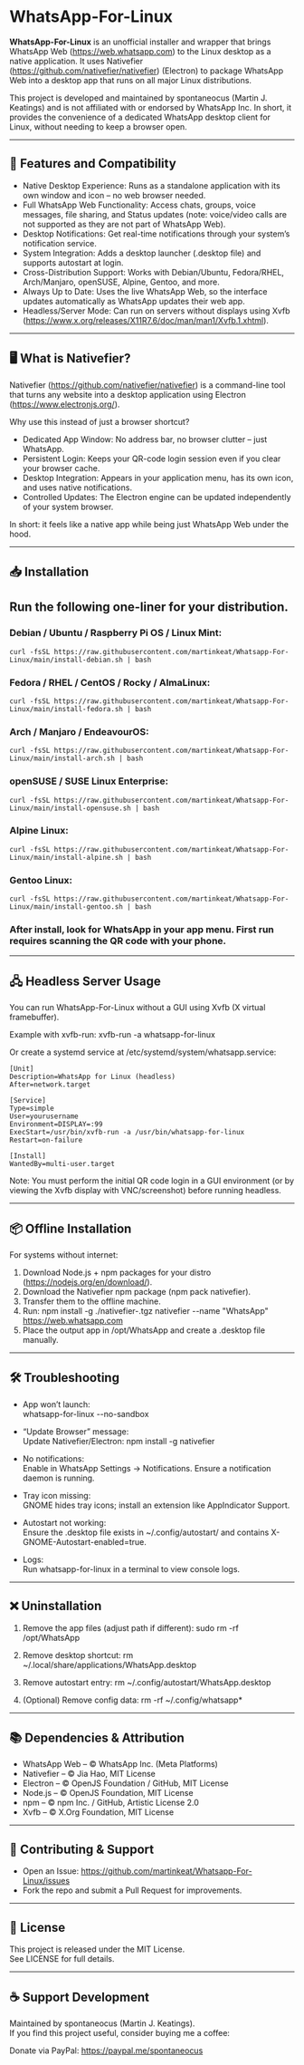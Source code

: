 # WhatsApp-For-Linux

**WhatsApp-For-Linux** is an unofficial installer and wrapper that brings WhatsApp Web (https://web.whatsapp.com) to the Linux desktop as a native application. It uses Nativefier (https://github.com/nativefier/nativefier) (Electron) to package WhatsApp Web into a desktop app that runs on all major Linux distributions.  

This project is developed and maintained by spontaneocus (Martin J. Keatings) and is not affiliated with or endorsed by WhatsApp Inc. In short, it provides the convenience of a dedicated WhatsApp desktop client for Linux, without needing to keep a browser open.

---

## 🚀 Features and Compatibility

- Native Desktop Experience: Runs as a standalone application with its own window and icon – no web browser needed.  
- Full WhatsApp Web Functionality: Access chats, groups, voice messages, file sharing, and Status updates (note: voice/video calls are not supported as they are not part of WhatsApp Web).  
- Desktop Notifications: Get real-time notifications through your system’s notification service.  
- System Integration: Adds a desktop launcher (.desktop file) and supports autostart at login.  
- Cross-Distribution Support: Works with Debian/Ubuntu, Fedora/RHEL, Arch/Manjaro, openSUSE, Alpine, Gentoo, and more.  
- Always Up to Date: Uses the live WhatsApp Web, so the interface updates automatically as WhatsApp updates their web app.  
- Headless/Server Mode: Can run on servers without displays using Xvfb (https://www.x.org/releases/X11R7.6/doc/man/man1/Xvfb.1.xhtml).  

---

## 🖥️ What is Nativefier?

Nativefier (https://github.com/nativefier/nativefier) is a command-line tool that turns any website into a desktop application using Electron (https://www.electronjs.org/).  

Why use this instead of just a browser shortcut?

- Dedicated App Window: No address bar, no browser clutter – just WhatsApp.  
- Persistent Login: Keeps your QR-code login session even if you clear your browser cache.  
- Desktop Integration: Appears in your application menu, has its own icon, and uses native notifications.  
- Controlled Updates: The Electron engine can be updated independently of your system browser.  

In short: it feels like a native app while being just WhatsApp Web under the hood.

---

## 📥 Installation

## Run the following one-liner for your distribution.


### Debian / Ubuntu / Raspberry Pi OS / Linux Mint:
```
curl -fsSL https://raw.githubusercontent.com/martinkeat/Whatsapp-For-Linux/main/install-debian.sh | bash
```

### Fedora / RHEL / CentOS / Rocky / AlmaLinux:
```
curl -fsSL https://raw.githubusercontent.com/martinkeat/Whatsapp-For-Linux/main/install-fedora.sh | bash
```

### Arch / Manjaro / EndeavourOS:
```
curl -fsSL https://raw.githubusercontent.com/martinkeat/Whatsapp-For-Linux/main/install-arch.sh | bash
```

### openSUSE / SUSE Linux Enterprise:
```
curl -fsSL https://raw.githubusercontent.com/martinkeat/Whatsapp-For-Linux/main/install-opensuse.sh | bash
```

### Alpine Linux:
```
curl -fsSL https://raw.githubusercontent.com/martinkeat/Whatsapp-For-Linux/main/install-alpine.sh | bash
```

### Gentoo Linux:
```
curl -fsSL https://raw.githubusercontent.com/martinkeat/Whatsapp-For-Linux/main/install-gentoo.sh | bash
```

### After install, look for WhatsApp in your app menu. First run requires scanning the QR code with your phone.

---

## 🖧 Headless Server Usage

You can run WhatsApp-For-Linux without a GUI using Xvfb (X virtual framebuffer).  

Example with xvfb-run:
xvfb-run -a whatsapp-for-linux

Or create a systemd service at /etc/systemd/system/whatsapp.service:
```
[Unit]
Description=WhatsApp for Linux (headless)
After=network.target

[Service]
Type=simple
User=yourusername
Environment=DISPLAY=:99
ExecStart=/usr/bin/xvfb-run -a /usr/bin/whatsapp-for-linux
Restart=on-failure

[Install]
WantedBy=multi-user.target
```
Note: You must perform the initial QR code login in a GUI environment (or by viewing the Xvfb display with VNC/screenshot) before running headless.

---

## 📦 Offline Installation

For systems without internet:

1. Download Node.js + npm packages for your distro (https://nodejs.org/en/download/).  
2. Download the Nativefier npm package (npm pack nativefier).  
3. Transfer them to the offline machine.  
4. Run:
   npm install -g ./nativefier-<version>.tgz
   nativefier --name "WhatsApp" https://web.whatsapp.com
5. Place the output app in /opt/WhatsApp and create a .desktop file manually.

---

## 🛠️ Troubleshooting

- App won’t launch:  
  whatsapp-for-linux --no-sandbox  

- “Update Browser” message:  
  Update Nativefier/Electron: npm install -g nativefier  

- No notifications:  
  Enable in WhatsApp Settings → Notifications. Ensure a notification daemon is running.  

- Tray icon missing:  
  GNOME hides tray icons; install an extension like AppIndicator Support.  

- Autostart not working:  
  Ensure the .desktop file exists in ~/.config/autostart/ and contains X-GNOME-Autostart-enabled=true.  

- Logs:  
  Run whatsapp-for-linux in a terminal to view console logs.  

---

## ❌ Uninstallation

1. Remove the app files (adjust path if different):
   sudo rm -rf /opt/WhatsApp

2. Remove desktop shortcut:
   rm ~/.local/share/applications/WhatsApp.desktop

3. Remove autostart entry:
   rm ~/.config/autostart/WhatsApp.desktop

4. (Optional) Remove config data:
   rm -rf ~/.config/whatsapp*

---

## 📚 Dependencies & Attribution

- WhatsApp Web – © WhatsApp Inc. (Meta Platforms)  
- Nativefier – © Jia Hao, MIT License  
- Electron – © OpenJS Foundation / GitHub, MIT License  
- Node.js – © OpenJS Foundation, MIT License  
- npm – © npm Inc. / GitHub, Artistic License 2.0  
- Xvfb – © X.Org Foundation, MIT License  

---

## 🤝 Contributing & Support

- Open an Issue: https://github.com/martinkeat/Whatsapp-For-Linux/issues  
- Fork the repo and submit a Pull Request for improvements.  

---

## 📜 License

This project is released under the MIT License.  
See LICENSE for full details.  

---

## ☕ Support Development

Maintained by spontaneocus (Martin J. Keatings).  
If you find this project useful, consider buying me a coffee:

Donate via PayPal: https://paypal.me/spontaneocus
